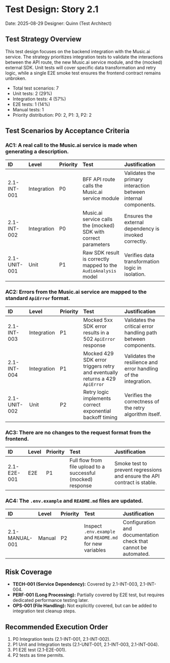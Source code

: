 # Test Design: Story 2.1

Date: 2025-08-29
Designer: Quinn (Test Architect)

## Test Strategy Overview

This test design focuses on the backend integration with the Music.ai service. The strategy prioritizes integration tests to validate the interactions between the API route, the new Music.ai service module, and the (mocked) external SDK. Unit tests will cover specific data transformation and retry logic, while a single E2E smoke test ensures the frontend contract remains unbroken.

- Total test scenarios: 7
- Unit tests: 2 (29%)
- Integration tests: 4 (57%)
- E2E tests: 1 (14%)
- Manual tests: 1
- Priority distribution: P0: 2, P1: 3, P2: 2

## Test Scenarios by Acceptance Criteria

### AC1: A real call to the Music.ai service is made when generating a description.

| ID | Level | Priority | Test | Justification |
| :--- | :--- | :--- | :--- | :--- |
| 2.1-INT-001 | Integration | P0 | BFF API route calls the Music.ai service module | Validates the primary interaction between internal components. |
| 2.1-INT-002 | Integration | P0 | Music.ai service calls the (mocked) SDK with correct parameters | Ensures the external dependency is invoked correctly. |
| 2.1-UNIT-001| Unit | P1 | Raw SDK result is correctly mapped to the `AudioAnalysis` model | Verifies data transformation logic in isolation. |

### AC2: Errors from the Music.ai service are mapped to the standard `ApiError` format.

| ID | Level | Priority | Test | Justification |
| :--- | :--- | :--- | :--- | :--- |
| 2.1-INT-003 | Integration | P1 | Mocked 5xx SDK error results in a 502 `ApiError` response | Validates the critical error handling path between components. |
| 2.1-INT-004 | Integration | P1 | Mocked 429 SDK error triggers retry and eventually returns a 429 `ApiError` | Validates the resilience and error handling of the integration. |
| 2.1-UNIT-002| Unit | P2 | Retry logic implements correct exponential backoff timing | Verifies the correctness of the retry algorithm itself. |

### AC3: There are no changes to the request format from the frontend.

| ID | Level | Priority | Test | Justification |
| :--- | :--- | :--- | :--- | :--- |
| 2.1-E2E-001 | E2E | P1 | Full flow from file upload to a successful (mocked) response | Smoke test to prevent regressions and ensure the API contract is stable. |

### AC4: The `.env.example` and `README.md` files are updated.

| ID | Level | Priority | Test | Justification |
| :--- | :--- | :--- | :--- | :--- |
| 2.1-MANUAL-001| Manual | P2 | Inspect `.env.example` and `README.md` for new variables | Configuration and documentation check that cannot be automated. |

## Risk Coverage

- **TECH-001 (Service Dependency):** Covered by 2.1-INT-003, 2.1-INT-004.
- **PERF-001 (Long Processing):** Partially covered by E2E test, but requires dedicated performance testing later.
- **OPS-001 (File Handling):** Not explicitly covered, but can be added to integration test cleanup steps.

## Recommended Execution Order

1.  P0 Integration tests (2.1-INT-001, 2.1-INT-002).
2.  P1 Unit and Integration tests (2.1-UNIT-001, 2.1-INT-003, 2.1-INT-004).
3.  P1 E2E test (2.1-E2E-001).
4.  P2 tests as time permits.
